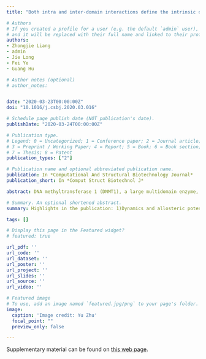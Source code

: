 ```yaml
---
title: "Both intra and inter-domain interactions define the intrinsic dynamics and allosteric mechanism in DNMT1s"

# Authors
# If you created a profile for a user (e.g. the default `admin` user), write the username (folder name) here 
# and it will be replaced with their full name and linked to their profile.
authors:
- Zhongjie Liang
- admin
- Jie Long
- Fei Ye
- Guang Hu

# Author notes (optional)
# author_notes:


date: "2020-03-23T00:00:00Z"
doi: "10.1016/j.csbj.2020.03.016"

# Schedule page publish date (NOT publication's date).
publishDate: "2020-03-24T00:00:00Z"

# Publication type.
# Legend: 0 = Uncategorized; 1 = Conference paper; 2 = Journal article;
# 3 = Preprint / Working Paper; 4 = Report; 5 = Book; 6 = Book section;
# 7 = Thesis; 8 = Patent
publication_types: ["2"]

# Publication name and optional abbreviated publication name.
publication: In *Computational And Structural Biotechnology Journal*
publication_short: In *Comput Struct Biotechnol J*

abstract: DNA methyltransferase 1 (DNMT1), a large multidomain enzyme, is believed to be involved in the passive transmission of genomic methylation patterns via methylation maintenance. Yet, the molecular mechanism of interaction networks underlying DNMT1 structures, dynamics, and its biological significance has yet to be fully characterized. In this work, we used an integrated computational strategy that combined coarse-grained and atomistic simulations with coevolution information and network modeling of the residue interactions for the systematic investigation of allosteric dynamics in DNMT1. The elastic network modeling has proposed that the high plasticity of RFTS has strengthened the correlated behaviors of DNMT1 structures through the hinge sites located at the RFTS-CD interface, which mediate the collective motions between domains. The perturbation response scanning (PRS) analysis combined with the enrichment analysis of disease mutations have further highlighted the allosteric potential of the RFTS domain. Furthermore, the long-range paths connect the intra-domain interactions through the TRD interface and catalytic interface, emphasizing some key inter-domain interactions as the bridges in the global allosteric regulation of DNMT1. The observed interplay between conserved intra-domain networks and dynamical plasticity encoded by inter-domain interactions provides insights into the intrinsic dynamics and functional evolution, as well as the design of allosteric modulators of DNMT1 based on the TRD interface.

# Summary. An optional shortened abstract.
summary: Highlights in the publication: 1)Dynamics and allosteric potentials of the RFTS domain are proposed. 2)Hinge sites located at the RFTS-CD interface are key regulators for inter-domain interactions. 3)Network analysis reveals local allosteric networks and inter-domain communication pathways in DNMT1. 4)A potential allosteric site at the TRD interface for DNMT1 is identified.

tags: []

# Display this page in the Featured widget?
# featured: true

url_pdf: ''
url_code: ''
url_dataset: ''
url_poster: ''
url_project: ''
url_slides: ''
url_source: ''
url_video: ''

# Featured image
# To use, add an image named `featured.jpg/png` to your page's folder. 
image:
  caption: 'Image credit: Yu Zhu'
  focal_point: ""
  preview_only: false

---
```


Supplementary material can be found on [this web page](https://www.mdpi.com/1420-3049/26/17/5153).
